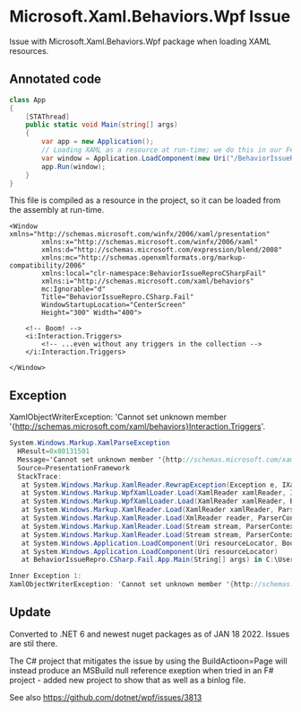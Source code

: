 # Microsoft.Xaml.Behaviors.Wpf Issue

Issue with Microsoft.Xaml.Behaviors.Wpf package when loading XAML resources.

## Annotated code

```csharp
class App
{
    [STAThread]
    public static void Main(string[] args)
    {
        var app = new Application();
        // Loading XAML as a resource at run-time; we do this in our F# WPF application as well. Trying to port to .NET Core 3.0.
        var window = Application.LoadComponent(new Uri("/BehaviorIssueRepro.CSharp.Fail;component/Start.xaml", UriKind.Relative)) as Window;
        app.Run(window);
    }
}
```

This file is compiled as a resource in the project, so it can be loaded from the assembly at run-time.

```xaml
<Window xmlns="http://schemas.microsoft.com/winfx/2006/xaml/presentation"
        xmlns:x="http://schemas.microsoft.com/winfx/2006/xaml"
        xmlns:d="http://schemas.microsoft.com/expression/blend/2008"
        xmlns:mc="http://schemas.openxmlformats.org/markup-compatibility/2006"
        xmlns:local="clr-namespace:BehaviorIssueReproCSharpFail"
        xmlns:i="http://schemas.microsoft.com/xaml/behaviors"
        mc:Ignorable="d"
        Title="BehaviorIssueRepro.CSharp.Fail" 
        WindowStartupLocation="CenterScreen"
        Height="300" Width="400">
        
    <!-- Boom! -->
    <i:Interaction.Triggers>
        <!-- ...even without any triggers in the collection -->
    </i:Interaction.Triggers>
    
</Window>
```

## Exception

XamlObjectWriterException: 'Cannot set unknown member '{http://schemas.microsoft.com/xaml/behaviors}Interaction.Triggers'.

```csharp
System.Windows.Markup.XamlParseException
  HResult=0x80131501
  Message='Cannot set unknown member '{http://schemas.microsoft.com/xaml/behaviors}Interaction.Triggers'.' Line number '11' and line position '6'.
  Source=PresentationFramework
  StackTrace:
   at System.Windows.Markup.XamlReader.RewrapException(Exception e, IXamlLineInfo lineInfo, Uri baseUri)
   at System.Windows.Markup.WpfXamlLoader.Load(XamlReader xamlReader, IXamlObjectWriterFactory writerFactory, Boolean skipJournaledProperties, Object rootObject, XamlObjectWriterSettings settings, Uri baseUri)
   at System.Windows.Markup.WpfXamlLoader.Load(XamlReader xamlReader, Boolean skipJournaledProperties, Uri baseUri)
   at System.Windows.Markup.XamlReader.Load(XamlReader xamlReader, ParserContext parserContext)
   at System.Windows.Markup.XamlReader.Load(XmlReader reader, ParserContext parserContext, XamlParseMode parseMode, Boolean useRestrictiveXamlReader)
   at System.Windows.Markup.XamlReader.Load(Stream stream, ParserContext parserContext, Boolean useRestrictiveXamlReader)
   at System.Windows.Markup.XamlReader.Load(Stream stream, ParserContext parserContext)
   at System.Windows.Application.LoadComponent(Uri resourceLocator, Boolean bSkipJournaledProperties)
   at System.Windows.Application.LoadComponent(Uri resourceLocator)
   at BehaviorIssueRepro.CSharp.Fail.App.Main(String[] args) in C:\Users\foo\issue-microsoft-xaml-behaviors-wpf\src\BehaviorIssueRepro.CSharp.Fail\App.cs:line 12

Inner Exception 1:
XamlObjectWriterException: 'Cannot set unknown member '{http://schemas.microsoft.com/xaml/behaviors}Interaction.Triggers'.' Line number '11' and line position '6'.
```

## Update

Converted to .NET 6 and newest nuget packages as of JAN 18 2022. Issues are stil there.

The C# project that mitigates the issue by using the BuildActioon=Page will instead produce an MSBuild null reference exeption when tried in an F# project - added new project to show that as well as a binlog file.

See also https://github.com/dotnet/wpf/issues/3813
